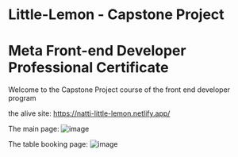 # Little-Lemon - Capstone Project
# Meta Front-end Developer Professional Certificate

Welcome to the Capstone Project course of the front end developer program

the alive site: https://natti-little-lemon.netlify.app/

The main page:
![image](https://github.com/user-attachments/assets/817359f7-709c-4aec-9abd-3293fbb33701)

 The table booking page:
 ![image](https://github.com/user-attachments/assets/7ec6253a-bd5b-4f17-9861-58cf211a9022)


